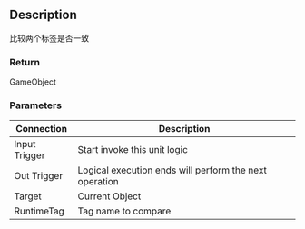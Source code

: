 ## Description

比较两个标签是否一致


### Return

GameObject

### Parameters

| Connection    | Description                                            |
| ------------- | ------------------------------------------------------ |
| Input Trigger | Start invoke this unit logic                           |
| Out Trigger   | Logical execution ends will perform the next operation |
| Target        | Current Object                                         |
| RuntimeTag    | Tag name to compare                                    |